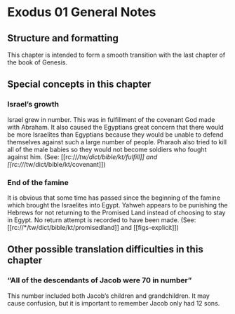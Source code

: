 # Exodus 01 General Notes
## Structure and formatting

This chapter is intended to form a smooth transition with the last chapter of the book of Genesis.

## Special concepts in this chapter

### Israel’s growth
Israel grew in number. This was in fulfillment of the covenant God made with Abraham. It also caused the Egyptians great concern that there would be more Israelites than Egyptians because they would be unable to defend themselves against such a large number of people. Pharaoh also tried to kill all of the male babies so they would not become soldiers who fought against him. (See: [[rc://*/tw/dict/bible/kt/fulfill]] and [[rc://*/tw/dict/bible/kt/covenant]])

### End of the famine
It is obvious that some time has passed since the beginning of the famine which brought the Israelites into Egypt. Yahweh appears to be punishing the Hebrews for not returning to the Promised Land instead of choosing to stay in Egypt. No return attempt is recorded to have been made. (See: [[rc://*/tw/dict/bible/kt/promisedland]] and [[figs-explicit]])

## Other possible translation difficulties in this chapter

### “All of the descendants of Jacob were 70 in number”
This number included both Jacob’s children and grandchildren. It may cause confusion, but it is important to remember Jacob only had 12 sons.